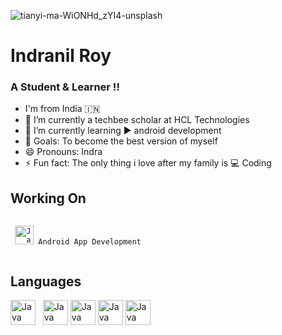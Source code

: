 ![tianyi-ma-WiONHd_zYI4-unsplash](https://user-images.githubusercontent.com/87275536/159563532-7f0138e2-6965-4eb8-bc25-79669f62877e.jpg)
# Indranil Roy 
### A Student & Learner !!

- I'm from India 🇮🇳
- 🔭 I’m currently a techbee scholar at HCL Technologies
- 🌱 I’m currently learning  ▶ android development
- 🥅 Goals: To become the best version of myself 
- 😄 Pronouns: Indra
- ⚡ Fun fact: The only thing i love after my family is  💻 Coding

## Working On
<code>
 <img src="https://user-images.githubusercontent.com/87275536/159572037-e385d39e-aa0b-46b9-b866-465ebb93506b.png" height="30" title="Java"> Android App Development 
 </code>

 
## Languages

 <img src="https://user-images.githubusercontent.com/87275536/159572116-7ff22bb3-a95b-43cc-846c-01947024513b.png" height="40" title="Java"> &nbsp;
  <img src="https://user-images.githubusercontent.com/87275536/159571998-103aea90-e6d4-4587-a69f-f6a8e9dfe99e.png" height="40" title="Java">
   <img src="https://user-images.githubusercontent.com/87275536/159571990-2d39861e-9984-4096-aa8a-27cef169d7af.png" height="40" title="Java">
    <img src="https://user-images.githubusercontent.com/87275536/159572222-f026181f-e6fb-4d86-935d-981c2fa06443.png" height="40" title="Java">
     <img src="https://user-images.githubusercontent.com/87275536/159571599-6adc6d75-18ec-4227-9600-57eed333fb8d.png" height="40" title="Java">
    

<!--
- 👯 I’m looking to collaborate on ...
- 🤔 I’m looking for help with ...
- 💬 Ask me about ...
- 📫 How to reach me: ...
-->
